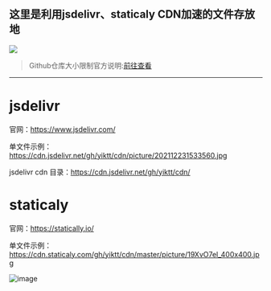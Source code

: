 ## 这里是利用jsdelivr、staticaly CDN加速的文件存放地

[![](https://data.jsdelivr.com/v1/package/gh/yiktt/cdn/badge)](https://www.jsdelivr.com/package/gh/yiktt/cdn)

> Github仓库大小限制官方说明:[前往查看](https://docs.github.com/cn/github/managing-large-files/what-is-my-disk-quota)

------------

# jsdelivr

官网：https://www.jsdelivr.com/

单文件示例：https://cdn.jsdelivr.net/gh/yiktt/cdn/picture/202112231533560.jpg

jsdelivr cdn 目录：https://cdn.jsdelivr.net/gh/yiktt/cdn/

# staticaly

官网：https://statically.io/

单文件示例：https://cdn.staticaly.com/gh/yiktt/cdn/master/picture/19XvO7el_400x400.jpg


![image](https://p0.meituan.net/csc/e027b2d036f3d7373e3d1677b33336b895958.jpg)


